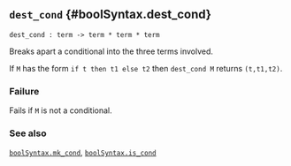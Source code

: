 ## `dest_cond` {#boolSyntax.dest_cond}


```
dest_cond : term -> term * term * term
```



Breaks apart a conditional into the three terms involved.


If `M` has the form `if t then t1 else t2` then `dest_cond M`
returns `(t,t1,t2)`.

### Failure

Fails if `M` is not a conditional.

### See also

[`boolSyntax.mk_cond`](#boolSyntax.mk_cond), [`boolSyntax.is_cond`](#boolSyntax.is_cond)

